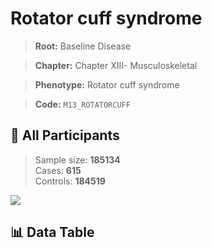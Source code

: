 # Rotator cuff syndrome

> **Root:** Baseline Disease  

> **Chapter:** Chapter XIII- Musculoskeletal  

> **Phenotype:** Rotator cuff syndrome  

> **Code:** `M13_ROTATORCUFF`

## 🧪 All Participants  
> Sample size: **185134**  
> Cases: **615**  
> Controls: **184519**
<img src="/Sensitive/Figures/ALL/Baseline/M13_ROTATORCUFF.png"/>

## 📊 Data Table
<CsvTableMRF src="/Sensitive/Data/ALL/Baseline/LG_M13_ROTATORCUFF.csv"/>

